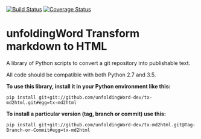 [![Build Status](https://travis-ci.org/unfoldingWord-dev/tx-md2html.svg)](https://travis-ci.org/unfoldingWord-dev/tx-md2html) [![Coverage Status](https://coveralls.io/repos/github/unfoldingWord-dev/tx-md2html/badge.svg)](https://coveralls.io/github/unfoldingWord-dev/tx-md2html)


# unfoldingWord Transform markdown to HTML

A library of Python scripts to convert a git repository into publishable text.

All code should be compatible with both Python 2.7 and 3.5.

__To use this library, install it in your Python environment like this:__

    pip install git+git://github.com/unfoldingWord-dev/tx-md2html.git#egg=tx-md2html

__To install a particular version (tag, branch or commit) use this:__

    pip install git+git://github.com/unfoldingWord-dev/tx-md2html.git@Tag-Branch-or-Commit#egg=tx-md2html
